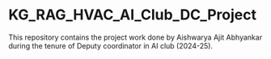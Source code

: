# KG_RAG_HVAC_AI_Club_DC_Project
This repository contains the project work done by Aishwarya Ajit Abhyankar during the tenure of Deputy coordinator in AI club (2024-25).
